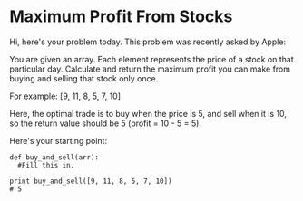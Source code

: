 # Maximum Profit From Stocks
Hi, here's your problem today. This problem was recently asked by Apple:

You are given an array. Each element represents the price of a stock on that particular day. Calculate and return the maximum profit you can make from buying and selling that stock only once.

For example: [9, 11, 8, 5, 7, 10]

Here, the optimal trade is to buy when the price is 5, and sell when it is 10, so the return value should be 5 (profit = 10 - 5 = 5).

Here's your starting point:
```
def buy_and_sell(arr):
  #Fill this in.
  
print buy_and_sell([9, 11, 8, 5, 7, 10])
# 5
```